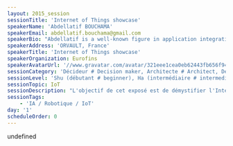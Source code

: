```yaml
---
layout: 2015_session
sessionTitle: 'Internet of Things showcase'
speakerName: 'Abdellatif BOUCHAMA'
speakerEmail: abdellatif.bouchama@gmail.com
speakerBio: "Abdellatif is a well-known figure in application integration, data management, and big data, having worked as consultant and as IT Solutions Architect after.\n\nAbdellatif is co-founder of BusHorn.com, speaker at IT conferences, and shares his experiences with new technologies on http://bushorn.com/author/a_bouchama/. \n\nSpecialties: Consulting, Developing, Enterprise Application Integration (EAI), Service-oriented Architecture (SOA), Big Data, Internet of Things (IoT)."
speakerAddress: 'ORVAULT, France'
speakerTitle: 'Internet of Things showcase'
speakerOrganization: Eurofins
speakerAvatarUrl: '//www.gravatar.com/avatar/321eee1cea0eb62443fb656f947fa299?size=200&default=mm'
sessionCategory: 'Décideur # Decision maker, Architecte # Architect, Développeur # Developer, Designer, Data scientist'
sessionLevel: 'Shu (débutant # beginner), Ha (intermédiaire # intermediate), Ri (avancé # advanced)'
sessionTopic: IoT
sessionDescription: "L'objectif de cet exposé est de démystifier l'Internet des objets.\n\nDe maisons intelligentes à des voitures intelligentes vers les villes intelligentes ... tout semble faire preuve d'intelligence avec l'Internet des\nobjets, On le considère même comme une révolution technologique! Mais qu'est-ce que ce phénomène signifie exactement ? C’est quoi son écosystème ? Comment\npeut-il impacter et influencer notre quotidien ? Est-ce que à chacun un rôle à jouer dedans ?\n\nPour répondre à toutes ces questions, je vais vous démontrer à travers un exemple comment IoT était mis au service de la ville de Nantes (la capitale verte de\nl'Europe). Une ville qui se démarque par son engagement environnemental et sa lutte contre la pollution.\n\nEtant citoyen de la ville de Nantes, la doter d’un moyen perspicace l’aidant à mieux gérer ses ambitions au niveau de la lutte contre la pollution, était mon idée\nde départ. A cet effet, j’ai réalisé un prototype capable de mesurer à temps réel le niveau de pollution à différents points et axes de la ville.\n\nPour la réalisation de ce projet j’ai eu besoin de : \n• Un capteur de mesure de la pollution de l’air qui permet d’envoyer en temps réel via MQTT des mesures et sa géolocalisation précisément grâce à un module GPS ;\n• Une interface permet de stocker et de visualiser les données envoyées par les capteurs. Les données apparaissent ainsi simultanément sur une carte (Map) et\nsur une ligne de temps grâce à Elasticsearch & Kibana.\n\nAnd what’s the next?\n\nA part les capteurs statiques, la ville peut mettre à la disposition des citoyens des capteurs dynamiques et c’est là où chacun de nous peut contribuer\ndirectement à cette technologie. On peut penser à des thermos à café distribuées par la ville et menées de capteurs ou des gourdes d’eau pour les\ncyclistes et les coureurs. Cette initiative peut à moindre coût aider à définir des itinéraires de fréquentions et à surveiller leur niveau de pollution via\nson interface web au temps réel.\n\nPar conséquent, la ville peut prendre des décisions plus efficaces, lui permettant de mieux gérer et surtout de contrôler son niveau de pollution, comme inciter\nles citoyens à privilégier les transports en commun en les rendant gratuit les weekend, mettre en avant le covoiturage, limiter la vitesse dans les axes\nconcernées durant une tranche d’horaires donnée, ou modifier les parcours vélos et la marche à pied ……\n\nJ’espère que j’ai pu vous démontrer à travers cet exemple comment la ville de Nantes peut se transformer d’une simple ville ordinaire à une ville intelligente. Cela\npeut s’appliquer sur plusieurs domaines et toucher plusieurs secteurs et c’est pour cela qu’on peut facilement parler d’ailleurs d’une révolution\ntechnologique.\n\nA la fin de ma présentation, IoT aura moins de secret pour vous!"
sessionTags:
    - 'IA / Robotique / IoT'
day: '1'
scheduleOrder: 0
---
```


undefined
